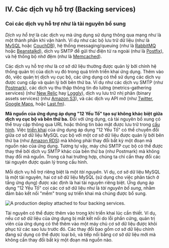 ## IV. Các dịch vụ hỗ trợ (Backing services)
### Coi các dịch vụ hỗ trợ như là tài nguyên bổ sung

*Dịch vụ hỗ trợ* là các dịch vụ mà ứng dụng sử dụng thông qua mạng như là một thành phần khi vận hành. Ví dụ như các bộ lưu trữ dữ liệu (như là [MySQL](http://dev.mysql.com/) hoặc [CouchDB](http://couchdb.apache.org/)), hệ thống messaging/queuing (như là [RabbitMQ](http://www.rabbitmq.com/) hoặc [Beanstalkd](http://kr.github.com/beanstalkd/)), dịch vụ SMTP để gửi thư điện tử ra ngoài (như là [Postfix](http://www.postfix.org/)), và hệ thống bộ nhớ đệm (như là [Memcached](http://memcached.org/)).

Các dịch vụ hỗ trợ như là cơ sở dữ liệu thường được quản lý bởi chính hệ thống quản trị của dịch vụ đó trong quá trình triển khai ứng dụng. Thêm vào đó, việc quản trị dịch vụ cục bộ, các ứng dụng có thể sử dụng các dịch vụ được cung cấp và quản lý bởi bên thứ ba. Ví dụ như các dịch vụ SMTP (như [Postmark](http://postmarkapp.com/)), các dịch vụ thu thập thông tin đo lường (metrics-gathering services) (như [New Relic](http://newrelic.com/) hay [Loggly](http://www.loggly.com/)), dịch vụ lưu trữ nhị phân (binary assets services) (như [Amazon S3](http://aws.amazon.com/s3/)), và các dịch vụ API mở (như [Twitter](http://dev.twitter.com/), [Google Maps](http://code.google.com/apis/maps/index.html), hoặc [Last.fm](http://www.last.fm/api)).

**Mã nguồn của ứng dụng áp dụng "12 Yếu Tố" tạo sự không khác biệt giữa dịch vụ cục bộ và bên thứ ba.** Đối với ứng dụng, cả tài nguyên bổ xung có thể truy cập thông qua URL hoặc thông tin bảo mật được lưu trữ trong [cấu hình](./config). Việc [triển khai](./codebase) của ứng dụng áp dụng "12 Yếu Tố" có thể chuyển đổi giữa cơ sở dữ liệu MySQL cục bộ với một cơ sở dữ liệu được quản lý bởi bên thứ ba (như [Amazon RDS](http://aws.amazon.com/rds/)) mà không phải thay đổi bất kỳ một đoạn mã nguồn nào của ứng dụng. Tương tự vậy, máy chủ SMTP cục bộ có thể được thay thế bởi dịch vụ SMTP khác của bên thứ ba (như Postmark) mà không thay đổi mã nguồn. Trong cả hai trường hợp, chúng ta chỉ cần thay đổi các tài nguyên được quản lý trong cấu hình.

Mỗi dịch vụ hỗ trợ riêng biệt là một *tài nguyên*. Ví dụ, cơ sở dữ liệu MySQL là một tài nguyên, hai cơ sở dữ liệu MySQL (sử dụng cho việc phân tách ở tầng ứng dụng) được xác định là hai tài nguyên riêng biệt. Ứng dụng áp dụng "12 Yếu Tố" coi các cơ sở dữ liệu như là *tài nguyên bổ sung*, nhằm đảm bảo kết nối "mềm" trong sự triển khai mà chúng được bổ sung.

<img src="/images/attached-resources.png" class="full" alt="A production deploy attached to four backing services." />

Tài nguyên có thể được thêm vào trong khi triển khai lúc cần thiết. Ví dụ, nếu cơ sở dữ liệu của ứng dụng bị mất kết nối do lỗi phần cứng, quản trị viên của ứng dụng có thể thêm vào một máy chủ cơ sở dữ liệu được khôi phục từ các sao lưu trước đó. Các thay đổi bao gồm cơ sở dữ liệu chính đang sử dụng có thể được loại bỏ, và tiếp nối bằng cơ sở dữ liệu mới mà không cần thay đổi bất kỳ một đoạn mã nguồn nào.
